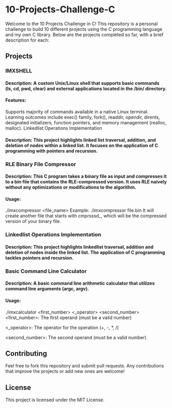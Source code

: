 # 10-Projects-Challenge-C
Welcome to the 10 Projects Challenge in C! This repository is a personal challenge to build 10 different projects using the C programming language and my own C library. Below are the projects completed so far, with a brief description for each:

## Projects
### IMXSHELL

#### Description: A custom Unix/Linux shell that supports basic commands (ls, cd, pwd, clear) and external applications located in the /bin/ directory.
#### Features:
Supports majority of commands available in a native Linux terminal.
Learning outcomes include exec() family, fork(), readdir, opendir, dirents, designated initializers, function pointers, and memory management (realloc, malloc).
Linkedlist Operations Implementation

#### Description: This project highlights linked list traversal, addition, and deletion of nodes within a linked list. It focuses on the application of C programming with pointers and recursion.


### RLE Binary File Compressor

#### Description: This C program takes a binary file as input and compresses it to a bin file that contains the RLE-compressed version. It uses RLE naively without any optimizations or modifications to the algorithm.
#### Usage:
./imxcompressor <file_name>
Example:
./imxcompressor file.bin
It will create another file that starts with cmprsssd_, which will be the compressed version of your binary file.

### 
### Linkedlist Operations Implementation
#### Description: This project highlights linkedlist traversal, addition and deletion of nodes inside the linked list. The application of C programming tackles pointers and recursion.

### Basic Command Line Calculator

#### Description: A basic command line arithmetic calculator that utilizes command line arguments (argc, argv).
#### Usage:
./imxcalculator <first_number> <_operator> <second_number>
<first_number>: The first operand (must be a valid number)

<_operator>: The operator for the operation (+, -, *, /)

<second_number>: The second operand (must be a valid number)


## Contributing
Feel free to fork this repository and submit pull requests. Any contributions that improve the projects or add new ones are welcome!

## License
This project is licensed under the MIT License.
